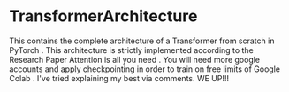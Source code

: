 # TransformerArchitecture
This contains the complete architecture of a Transformer from scratch in PyTorch . This architecture is strictly implemented according to the Research Paper Attention is all you need . You will need more google accounts and apply checkpointing in order to train on free limits of Google Colab . I've tried explaining my best via comments. WE UP!!!
